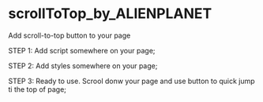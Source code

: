 # scrollToTop_by_ALIENPLANET
Add scroll-to-top button to your page

STEP 1:
Add script somewhere on your page;

STEP 2: 
Add styles somewhere on your page;

STEP 3: 
Ready to use. Scrool donw your page and use button to quick jump ti the top of page;

